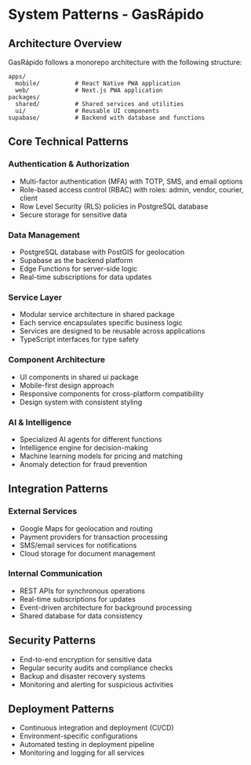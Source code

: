 # System Patterns - GasRápido

## Architecture Overview
GasRápido follows a monorepo architecture with the following structure:
```
apps/
  mobile/          # React Native PWA application
  web/             # Next.js PWA application
packages/
  shared/          # Shared services and utilities
  ui/              # Reusable UI components
supabase/          # Backend with database and functions
```

## Core Technical Patterns

### Authentication & Authorization
- Multi-factor authentication (MFA) with TOTP, SMS, and email options
- Role-based access control (RBAC) with roles: admin, vendor, courier, client
- Row Level Security (RLS) policies in PostgreSQL database
- Secure storage for sensitive data

### Data Management
- PostgreSQL database with PostGIS for geolocation
- Supabase as the backend platform
- Edge Functions for server-side logic
- Real-time subscriptions for data updates

### Service Layer
- Modular service architecture in shared package
- Each service encapsulates specific business logic
- Services are designed to be reusable across applications
- TypeScript interfaces for type safety

### Component Architecture
- UI components in shared ui package
- Mobile-first design approach
- Responsive components for cross-platform compatibility
- Design system with consistent styling

### AI & Intelligence
- Specialized AI agents for different functions
- Intelligence engine for decision-making
- Machine learning models for pricing and matching
- Anomaly detection for fraud prevention

## Integration Patterns

### External Services
- Google Maps for geolocation and routing
- Payment providers for transaction processing
- SMS/email services for notifications
- Cloud storage for document management

### Internal Communication
- REST APIs for synchronous operations
- Real-time subscriptions for updates
- Event-driven architecture for background processing
- Shared database for data consistency

## Security Patterns
- End-to-end encryption for sensitive data
- Regular security audits and compliance checks
- Backup and disaster recovery systems
- Monitoring and alerting for suspicious activities

## Deployment Patterns
- Continuous integration and deployment (CI/CD)
- Environment-specific configurations
- Automated testing in deployment pipeline
- Monitoring and logging for all services
